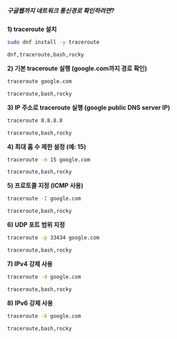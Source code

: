 ##### 구글웹까지 네트워크 통신경로 확인하려면? #####

**1) traceroute 설치**

```bash
sudo dnf install -y traceroute
```

```tech
dnf,traceroute,bash,rocky
```

**2) 기본 traceroute 실행 (google.com까지 경로 확인)**

```bash
traceroute google.com
```

```tech
traceroute,bash,rocky
```

**3) IP 주소로 traceroute 실행 (google public DNS server IP)**

```bash
traceroute 8.8.8.8
```

```tech
traceroute,bash,rocky
```

**4) 최대 홉 수 제한 설정 (예: 15)**

```bash
traceroute -m 15 google.com
```

```tech
traceroute,bash,rocky
```

**5) 프로토콜 지정 (ICMP 사용)**

```bash
traceroute -I google.com
```

```tech
traceroute,bash,rocky
```

**6) UDP 포트 범위 지정**

```bash
traceroute -p 33434 google.com
```

```tech
traceroute,bash,rocky
```

**7) IPv4 강제 사용**

```bash
traceroute -4 google.com
```

```tech
traceroute,bash,rocky
```

**8) IPv6 강제 사용**

```bash
traceroute -6 google.com
```

```tech
traceroute,bash,rocky
```

